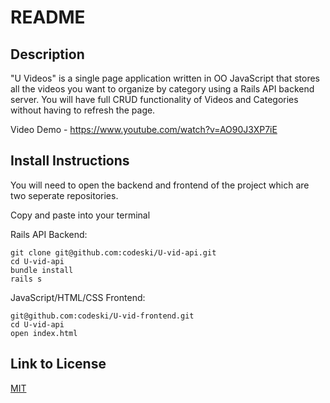 # README

## Description
"U Videos" is a single page application written in OO JavaScript that stores all the videos you want to organize by category using a Rails API backend server. You will have full CRUD functionality of Videos and Categories without having to refresh the page.  

Video Demo - https://www.youtube.com/watch?v=AO90J3XP7iE

## Install Instructions
You will need to open the backend and frontend of the project which are two seperate repositories. 

Copy and paste into your terminal

Rails API Backend:
```
git clone git@github.com:codeski/U-vid-api.git
cd U-vid-api
bundle install
rails s
```
JavaScript/HTML/CSS Frontend: 
```
git@github.com:codeski/U-vid-frontend.git
cd U-vid-api
open index.html
```

## Link to License
[MIT](https://choosealicense.com/licenses/mit/)